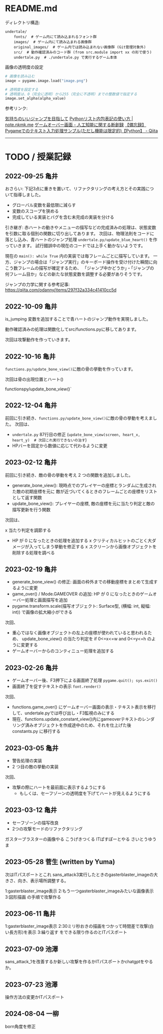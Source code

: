 # README.md

ディレクトリ構造:

```text
undertale/
    fonts/  # ゲーム内にて読み込まれるフォント群
    images/  # ゲーム内にて読み込まれる画像群
    original_images/  # ゲーム内では読み込まれない画像群 (Git管理対象外)
    src/  # 動作確認済みのコード群 (from src.module import xx の形で使う)
    undertale.py  # ./undertale.py で実行するゲーム本体
```

画像の透明度の設定

```python
# 画像を読み込む
image = pygame.image.load("image.png")

# 透明度を設定する
# 透明度は、0（完全に透明）から255（完全に不透明）までの整数値で指定する
image.set_alpha(alpha_value)
```

参考リンク:

[気持ちのいいジャンプを目指して](https://qiita.com/odanny/items/297f32a334c41410cc5d)
[Pythonリスト内包表記の使い方 | note.nkmk.me](https://note.nkmk.me/python-list-comprehension/)
[ゲームオーバー画面 - 人工知能に関する断創録](https://aidiary.hatenablog.com/entry/20081012/1281193197)
[【備忘録】Pygameでのテキスト入力処理サンプル(ただし機能は限定的)【Python】 - Qiita](https://qiita.com/kedama_nth/items/7e6e80ce98fe070ab23e)

---

# TODO / 授業記録

## 2022-09-25 亀井

おさらい:
下記3点に重きを置いて、リファクタリングの考え方とその実践について指導しました。

- グローバル変数を最低限に減らす
- 変数のスコープを狭める
- 完成している実装とバグを含む未完成の実装を分ける

引き継ぎ:
赤ハートの動きやメニューの描写などの完成済みの処理は、状態変数を引数に取る個別の関数に切り出してあります。
次回は、物理法則をコードに落とし込み、青ハートのジャンプ処理 `undertale.py/update_blue_heart()` を作っていきます。
試行錯誤中の現在のコードでは上手く動かないようです。

現在の `main(): while True` 内の実装では毎フレームごとに描写しています。
一方、ジャンプの場合は「ジャンプ実行」のキーボード操作を受け付けた瞬間に向こう数フレームの描写が確定するため、
「ジャンプ中かどうか」・「ジャンプの何フレーム目か」などの新たな状態変数を調整する必要がありそうです。

ジャンプの力学に関する参考記事:
<https://qiita.com/odanny/items/297f32a334c41410cc5d>

## 2022-10-09 亀井

is_jumping 変数を追加することで青ハートのジャンプ動作を実現しました。

動作確認済みの処理は関数化してsrc/functions.pyに移してあります。

次回は攻撃動作を作っていきます。

## 2022-10-16 亀井

`functions.py/update_bone_view()`に敵の骨の挙動を作っています。

次回は骨の出現位置とハート()

functionspy/update_bone_view()`

## 2022-12-04 亀井

前回に引き続き、`functions.py/update_bone_view()`に敵の骨の挙動を考えました。
次回は、

- `undertale.py` 87行目の修正 (`update_bone_view(screen, heart_x, heart_y)  # 次回これ実行できないの治す`)
- HPバーを固定から数値に応じて代わるように変更

## 2023-02-12 亀井

前回に引き続き、敵の骨の挙動を考え 2 つの関数を追加しました。

- generate_bone_view():
    現時点でのプレイヤーの座標とランダムに生成された敵の初期座標を元に
    敵が近づいてくるときのフレームごとの座標をリストとして返す関数
- update_bone_view():
    プレイヤーの座標, 敵の座標を元に当たり判定と敵の描写更新を行う関数

次回は、

x 当たり判定を調節する

- HP が 0 になったときの処理を追加する
x クリティカルヒットのごとく大ダメージが入ってしまう挙動を修正する
x スクリーンから画像オブジェクトを削除する処理を調べる

## 2023-02-19 亀井

- generate_bone_view() の修正:
    画面の枠外までの移動座標をまとめて生成するように変更
- game_over() / Mode.GAMEOVER の追加:
    HP が 0 になったときのゲームオーバー処理と画面描写を追加
- pygame.transform.scale(描写オブジェクト: Surface型, (横幅: int, 縦幅: int)) で画像の拡大縮小ができる

次回、

- 重心ではなく画像オブジェクトの左上の座標が使われていると思われるため、 update_bone_view() の当たり判定を if 0<=x<=w and 0<=y<=h のように変更する
- ゲームオーバーからのコンティニュー処理を追加する

## 2023-02-26 亀井

- ゲームオーバー後、F3押下による画面終了処理 `pygame.quit(); sys.exit()`
- 画面終了を促すテキストの表示 `font.render()`

次回、

- functions.game_over() にゲームオーバー画面の表示・テキスト表示を移行して、undertale.pyでは呼び出し・F3監視のみにする
- 現在、functions.update_constant_view()内にgameoverテキストのレンダリング済みオブジェクトを作成途中のため、それを仕上げた後 constants.py に移行する

## 2023-03-05 亀井

- 警告処理の実装
- 2 つ目の敵の挙動の実装

次回、

- 攻撃の際にハートを最前面に表示するようにする
  - もしくは、セーフゾーンの透明度を下げてハートが見えるようにする

## 2023-03-12 亀井

- セーフゾーンの描写改良
- 2つの攻撃モードのリファクタリング

ガスターブラスターの画像やる
こうげきつくる
ITぱすぽーとやる
さいとうゆうま

## 2023-05-28 菅生 (written by Yuma)

次はITパスポートとこれ
sans_attack3実行したときのgasterblaster_imageの大きさ、向き、表示場所調整する。

1:gasterblaster_image表示
2:もう一つgasterblaster_imageみたいな画像表示
3:図形描画
の手順で攻撃作る

## 2023-06-11 亀井

1:gasterblaster_image表示
2:30ミリ秒おきの描画をつかって時間差で攻撃(白い長方形)を表示
3:繰り返す
をできる限り作るのとITパスポート

## 2023-07-09 池澤
sans_attack_1を改善するか新しい攻撃を作るかITパスポートかchatgptをやるか。

## 2023-07-23 池澤
操作方法の変更かITパスポート

## 2024-08-04 一柳
born角度を修正